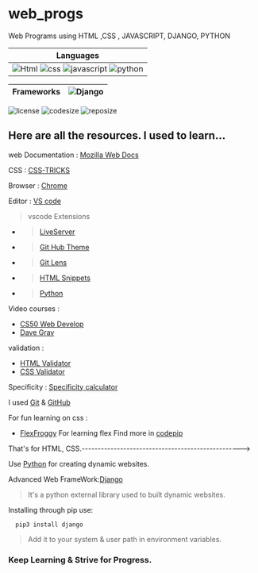 # web_progs
Web Programs using  HTML ,CSS , JAVASCRIPT, DJANGO, PYTHON

|        Languages       | 
|       :-------------:      |
|![Html](https://img.shields.io/badge/html-E34F26?style=for-the-badge&logo=HTML5&logoColor=white) ![css](https://img.shields.io/badge/css-blue?style=for-the-badge&logo=css3&logoColor=white) ![javascript](https://img.shields.io/badge/javascript-323330?style=for-the-badge&logo=javascript&logoColor=yellow)  ![python](https://img.shields.io/badge/python-lightblue?style=for-the-badge&logo=python&logoColor=blue)|

|Frameworks|![Django](https://img.shields.io/badge/Django-teal?style=for-the-badge&logo=django&logoColor=white)|
|    :----------:    |     :----------:|

 ![license](https://img.shields.io/github/license/karthikeyaEnge/web_progs)
 ![codesize](https://img.shields.io/github/languages/code-size/karthikeyaEnge/web_progs)
 ![reposize](https://img.shields.io/github/repo-size/karthikeyaEnge/web_progs)
 

## Here are all the resources. I used to learn...
web Documentation : [Mozilla Web Docs](https://developer.mozilla.org/en-US/)

CSS : [CSS-TRICKS](https://css-tricks.com)

Browser : [Chrome](https://www.google.com/intl/en_in/chrome/)

Editor : [VS code](https://code.visualstudio.com/)
 >vscode Extensions
 - >[LiveServer](https://marketplace.visualstudio.com/items?itemName=ritwickdey.LiveServer)
 - >[Git Hub Theme](https://marketplace.visualstudio.com/items?itemName=GitHub.github-vscode-theme)
 - >[Git Lens](https://marketplace.visualstudio.com/items?itemName=eamodio.gitlens)
 - >[HTML Snippets](https://marketplace.visualstudio.com/items?itemName=geyao.html-snippets)
 - >[Python](https://marketplace.visualstudio.com/items?itemName=ms-python.python)

Video courses :
- [CS50 Web Develop](https://cs50.harvard.edu/web/2020/)
- [Dave Gray](https://www.youtube.com/c/DaveGrayTeachesCode)

validation :
- [HTML Validator](https://validator.w3.org/nu/)
- [CSS Validator](https://jigsaw.w3.org/css-validator/#validate_by_upload+with_options)           

Specificity : [Specificity calculator](https://specificity.keegan.st/)

I used [Git](https://git-scm.com/) & [GitHub](https://github.com/)

For fun learning on css :
- [FlexFroggy](https://flexboxfroggy.com/) For learning flex
Find more in [codepip](https://codepip.com/)

That's for HTML, CSS.-------------------------------------------------->

Use [Python](https://www.python.org/) for creating dynamic websites.

Advanced Web FrameWork:[Django](https://www.djangoproject.com/)
>It's a python external library used to built dynamic websites.

Installing through pip use:
```
  pip3 install django
```

>Add it to your system & user path in environment variables.

###  Keep Learning & Strive for Progress.


